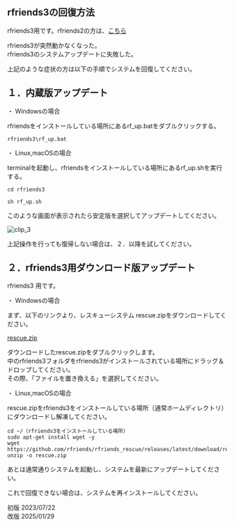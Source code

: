 ## rfriends3の回復方法  
  
rfriends3用です。rfriends2の方は、[こちら](rescue-2.html)  
  
rfriends3が突然動かなくなった。  
rfriends3のシステムアップデートに失敗した。  
  
上記のような症状の方は以下の手順でシステムを回復してください。  
  
## １．内蔵版アップデート  
  
・ Windowsの場合  
  
rfriendsをインストールしている場所にあるrf_up.batをダブルクリックする。  
  
```  
rfriends3\rf_up.bat  
```  
  
・ Linux,macOSの場合  
  
terminalを起動し、rfriendsをインストールしている場所にあるrf_up.shを実行する。  
  
```  
cd rfriends3  
  
sh rf_up.sh  
```  
  
このような画面が表示されたら安定版を選択してアップデートしてください。  
  
![clip_3](https://github.com/user-attachments/assets/bca96006-fe11-4feb-bde5-60be9d1177e1)  
  
上記操作を行っても復帰しない場合は、２．以降を試してください。  
  
  
## ２．rfriends3用ダウンロード版アップデート   
  
rfriends3 用です。  
  
・ Windowsの場合  
   
まず、以下のリンクより、レスキューシステム rescue.zipをダウンロードしてください。  
  
[rescue.zip](https://github.com/rfriends/rfriends_rescue/releases/latest/download/rescue.zip)  
  
ダウンロードしたrescue.zipをダブルクリックします。  
中のrfriends3フォルダをrfriends3がインストールされている場所にドラッグ＆ドロップしてください。  
その際、「ファイルを置き換える」を選択してください。  
  
・ Linux,macOSの場合  
  
rescue.zipをrfriends3をインストールしている場所（通常ホームディレクトリ）にダウンロードし解凍してください。  
  
```  
cd ~/（rfriends3をインストールしている場所）  
sudo apt-get install wget -y   
wget https://github.com/rfriends/rfriends_rescue/releases/latest/download/rescue.zip  
unzip -o rescue.zip  
```  
  
あとは通常通りシステムを起動し、システムを最新にアップデートしてください。  
  
これで回復できない場合は、システムを再インストールしてください。  
  
初版 2023/07/22  
改版 2025/01/29  
